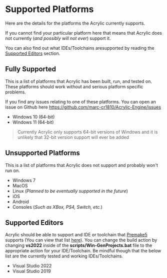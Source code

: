 # Supported Platforms

Here are the details for the platforms the Acrylic currently supports.

If you cannot find your particular platform here that means that Acrylic does not currently (*and possibly will not ever*) support it.

You can also find out what IDEs/Toolchains aresupported by reading the [Supported Editors](#supported-editors) section.

## Fully Supported
This is a list of platforms that Acrylic has been built, run, and tested on. These platforms should work without and serious platform specific problems.

If you find any issues relating to one of these platforms. You can open an issue on Github here https://github.com/marc-cr1810/Acrylic-Engine/issues
 * Windows 10 (64-bit)
 * Windows 11 (64-bit)
> Currently Acrylic only supports 64-bit versions of Windows and it is unlikely that 32-bit version support will ever be added

## Unsupported Platforms
This is a list of platforms that Acrylic does not support and probably won't run on.
 * Windows 7
 * MacOS
 * Linux (*Planned to be eventually supported in the future*)
 * iOS
 * Android
 * Consoles (*Such as XBox, PS4, Switch, etc.*)

## Supported Editors

Acrylic should be able to support and IDE or toolchain that [Premake5](https://premake.github.io/) supports (You can view that list [here](https://premake.github.io/docs/Using-Premake/#using-premake-to-generate-project-files)). You can change the build action by changing **vs2022** inside of the **scripts/Win-GenProjects.bat** file to the appropriate action for your IDE/Toolchain. Be mindful though that the below list are the currently tested and working IDEs/Toolchains.
 * Visual Studio 2022
 * Visual Studio 2019